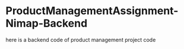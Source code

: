# ProductManagementAssignment-Nimap-Backend
here is a backend code of product management project code
